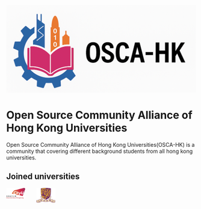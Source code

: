 ![OSCA-HK logo](../logo/OSCA-HK2.png)

# Open Source Community Alliance of Hong Kong Universities

Open Source Community Alliance of Hong Kong Universities(OSCA-HK) is a community that covering different background students from all hong kong universities.


## Joined universities
<div style="display: flex; gap: 30px;">
  <a href="https://www.cityu.edu.hk/">
    <img src="../logo/CityUHK_logo.png" style="max-width: 50px; height: auto; display: block" />
  </a>
  <a href="https://www.cuhk.edu.hk/english/index.html">
    <img src="../logo/CUHK_logo.png" style="max-width: 50px; height: auto; display: block" />
  </a>
</div>